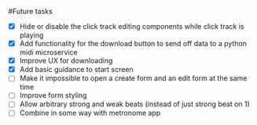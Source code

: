 #Future tasks

- [x] Hide or disable the click track editing components while click track is playing
- [x] Add functionality for the download button to send off data to a python midi microservice
- [x] Improve UX for downloading
- [x] Add basic guidance to start screen
- [ ] Make it impossible to open a create form and an edit form at the same time
- [ ] Improve form styling
- [ ] Allow arbitrary strong and weak beats (instead of just strong beat on 1)
- [ ] Combine in some way with metronome app
